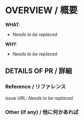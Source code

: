 <!--
    PLEASE READ THIS BEFORE CREATING PR
    --
    Thank you for creating a Pull Request!
    Please fill "_Needs to be replaced_" and add as much detail as possible.
    It will help reviewers to look at the PR
    PR作成ありがとうございます、”_Needs to be replaced_”を中心に可能な限りの詳細の記入をお願いします。
    レビュアーがレビューしやすくなるだけでなく、過去にどういった背景と決定で変更が入ったのかを追いやすくするための目的があります。
    ### If you do not follow, it is possible your PR gets closed without any actions ###
    ### 下記のテンプレートを記入してください、情報が不十分の場合はそのままCLOSEされる場合もあり得ます ###
-->

# OVERVIEW / 概要

**WHAT**:
<!-- Describe what you did, and how / 何を実装したのか -->
- _Needs to be replaced_

**WHY**:
<!-- Describe why this change is needed / なぜ本実装が必要だったのか -->
- _Needs to be replaced_

## DETAILS OF PR / 詳細

### Reference / リファレンス

issue URL: _Needs to be replaced_

<!--------------------------------------------------------
    Please add below if there are other references too
    他にも参考リンク・情報があればこちらに記入してください
  -------------------------------------------------------->

### Other (if any) / 他に何かあれば
